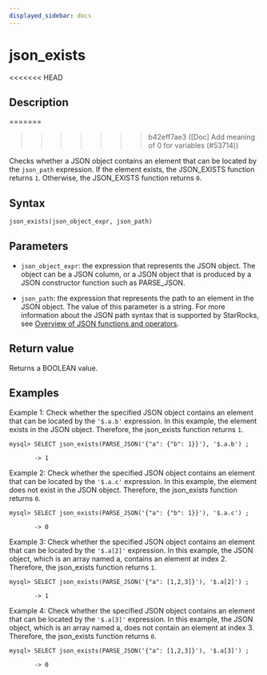```yaml
---
displayed_sidebar: docs
---
```


# json_exists

<<<<<<< HEAD
## Description
=======

>>>>>>> b42eff7ae3 ([Doc] Add meaning of 0 for variables (#53714))

Checks whether a JSON object contains an element that can be located by the `json_path` expression. If the element exists, the JSON_EXISTS function returns `1`. Otherwise, the JSON_EXISTS function returns `0`.

## Syntax

```Haskell
json_exists(json_object_expr, json_path)
```

## Parameters

- `json_object_expr`: the expression that represents the JSON object. The object can be a JSON column, or a JSON object that is produced by a JSON constructor function such as PARSE_JSON.

- `json_path`: the expression that represents the path to an element in the JSON object. The value of this parameter is a string. For more information about the JSON path syntax that is supported by StarRocks, see [Overview of JSON functions and operators](../overview-of-json-functions-and-operators.md).

## Return value

Returns a BOOLEAN value.

## Examples

Example 1: Check whether the specified JSON object contains an element that can be located by the `'$.a.b'` expression. In this example, the element exists in the JSON object. Therefore, the json_exists function returns `1`.

```plaintext
mysql> SELECT json_exists(PARSE_JSON('{"a": {"b": 1}}'), '$.a.b') ;

       -> 1
```

Example 2: Check whether the specified JSON object contains an element that can be located by the `'$.a.c'` expression. In this example, the element does not exist in the JSON object. Therefore, the json_exists function returns `0`.

```plaintext
mysql> SELECT json_exists(PARSE_JSON('{"a": {"b": 1}}'), '$.a.c') ;

       -> 0
```

Example 3: Check whether the specified JSON object contains an element that can be located by the `'$.a[2]'` expression. In this example, the JSON object, which is an array named a, contains an element at index 2. Therefore, the json_exists function returns `1`.

```plaintext
mysql> SELECT json_exists(PARSE_JSON('{"a": [1,2,3]}'), '$.a[2]') ;

       -> 1
```

Example 4: Check whether the specified JSON object contains an element that can be located by the `'$.a[3]'` expression. In this example, the JSON object, which is an array named a, does not contain an element at index 3. Therefore, the json_exists function returns `0`.

```plaintext
mysql> SELECT json_exists(PARSE_JSON('{"a": [1,2,3]}'), '$.a[3]') ;

       -> 0
```
